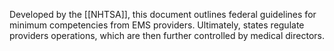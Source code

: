 Developed by the [[NHTSA]], this document outlines federal guidelines for minimum competencies from EMS providers. Ultimately, states regulate providers operations, which are then further controlled by medical directors.